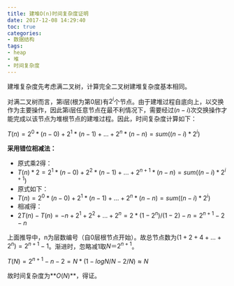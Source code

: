 ```yaml
---
title: 建堆O(n)时间复杂度证明
date: 2017-12-08 14:29:40
toc: true
categories: 
- 数据结构
tags:
- heap
- 堆
- 时间复杂度
---
```

建堆复杂度先考虑满二叉树，计算完全二叉树建堆复杂度基本相同。

对满二叉树而言，第i层(根为第0层)有$2^i$个节点。由于建堆过程自底向上，以交换作为主要操作，因此第i层任意节点在最不利情况下，需要经过$(n-i)$次交换操作才能完成以该节点为堆根节点的建堆过程。因此，时间复杂度计算如下：

$T(n) = 2^0 * (n - 0) + 2^1 * (n - 1) + ... + 2^n * (n - n) = sum((n - i) * 2^i)$

**采用错位相减法：**

* 原式乘2得：
* $T(n) * 2 = 2^1 * (n - 0) + 2^2 * (n - 1) + ... + 2^{n+1} * (n - n) = sum((n - i) * 2^{i+1})$
* 原式如下：
* $T(n) = 2^0 * (n - 0) + 2^1 * (n - 1) + ... + 2^n * (n - n) = sum((n - i) * 2^i)$
* 相减得：
* $2T(n) - T(n) = -n + 2^1 + 2^2 + ... + 2^n = 2 * (1 - 2^n) / (1 - 2) - n = 2^{n+1} - 2 - n$

上面推导中，n为层数编号（自0层根节点开始）。故总节点数为$(1 + 2 + 4 + ... + 2^n) = 2^{n+1} - 1$。渐进时，忽略减1取$N ＝ 2^{n+1}$。

$T(N) = 2^{n+1} - n - 2 = N * (1 - logN / N - 2 / N) ≈ N$

故时间复杂度为**$O(N)$**，得证。